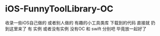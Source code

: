 # iOS-FunnyToolLibrary-OC
收录一些iOS自己做的 或者别人做的 有趣的小工具类库 下载到的代码 直接就 扔到这里来了 有 实例 或者没有实例
没有OC 和 swift 分别吧  毕竟放一起好了 
